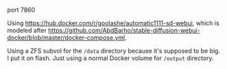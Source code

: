 
port 7860

Using https://hub.docker.com/r/goolashe/automatic1111-sd-webui,
which is modeled after https://github.com/AbdBarho/stable-diffusion-webui-docker/blob/master/docker-compose.yml.

Using a ZFS subvol for the `/data` directory because it's supposed to be big. I put it on flash.
Just using a normal Docker volume for `/output` directory.